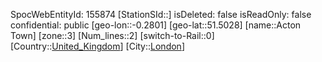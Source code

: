 ﻿---
location: [51.5028,-0.2801]
type: Station
tags:
- geo/Station
- Europe/United_Kingdom/London

---
SpocWebEntityId: 155874
[StationSId::]
isDeleted: false
isReadOnly: false
confidential: public
[geo-lon::-0.2801]
[geo-lat::51.5028]
[name::Acton Town]
[zone::3]
[Num_lines::2]
[switch-to-Rail::0]
[Country::[United_Kingdom](geo/Continent/Europe/United_Kingdom.md)]
[City::[London](geo/Continent/Europe/United_Kingdom/London.md)]

